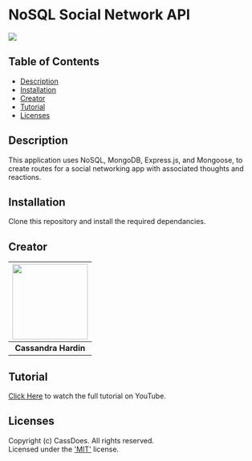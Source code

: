 #  NoSQL Social Network API
  [<img src="https://img.shields.io/badge/License-MIT-yellow.svg"/>](https://www.mit.edu/~amini/LICENSE.md)

  ## Table of Contents
  - [Description](#description)
  - [Installation](#installation)
  - [Creator](#creator)
  - [Tutorial](#tutorial)
  - [Licenses](#licenses)

  ## Description
  This application uses NoSQL, MongoDB, Express.js, and Mongoose, to create routes for a social networking app with associated thoughts and reactions.

  ## Installation
  Clone this repository and install the required dependancies.

  ## Creator 
  | [<img src="https://github.com/cassdoes.png?" width="150"/>](https://github.com/cassdoes) |
  | :-: |
  | **Cassandra Hardin** |

  ## Tutorial
  [Click Here](https://www.youtube.com/watch?v=QVCOlY0Nb-I) to watch the full tutorial on YouTube.  

  ## Licenses
  Copyright (c) CassDoes. All rights reserved.  
  Licensed under the ['MIT'](https://www.mit.edu/~amini/LICENSE.md) license.